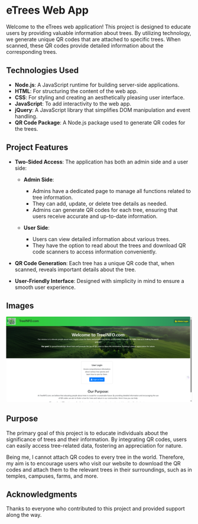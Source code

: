 # eTrees Web App

Welcome to the eTrees web application! This project is designed to educate users by providing valuable information about trees. By utilizing technology, we generate unique QR codes that are attached to specific trees. When scanned, these QR codes provide detailed information about the corresponding trees.

## Technologies Used

- **Node.js**: A JavaScript runtime for building server-side applications.
- **HTML**: For structuring the content of the web app.
- **CSS**: For styling and creating an aesthetically pleasing user interface.
- **JavaScript**: To add interactivity to the web app.
- **jQuery**: A JavaScript library that simplifies DOM manipulation and event handling.
- **QR Code Package**: A Node.js package used to generate QR codes for the trees.

## Project Features

- **Two-Sided Access**: The application has both an admin side and a user side:
  - **Admin Side**: 
    - Admins have a dedicated page to manage all functions related to tree information.
    - They can add, update, or delete tree details as needed.
    - Admins can generate QR codes for each tree, ensuring that users receive accurate and up-to-date information.
  
  - **User Side**: 
    - Users can view detailed information about various trees.
    - They have the option to read about the trees and download QR code scanners to access information conveniently.

- **QR Code Generation**: Each tree has a unique QR code that, when scanned, reveals important details about the tree.
- **User-Friendly Interface**: Designed with simplicity in mind to ensure a smooth user experience.

## Images
![E-Trees Screenshot 1](/sample_images/landing.png)

## Purpose

The primary goal of this project is to educate individuals about the significance of trees and their information. By integrating QR codes, users can easily access tree-related data, fostering an appreciation for nature. 

Being me, I cannot attach QR codes to every tree in the world. Therefore, my aim is to encourage users who visit our website to download the QR codes and attach them to the relevant trees in their surroundings, such as in temples, campuses, farms, and more.

## Acknowledgments

Thanks to everyone who contributed to this project and provided support along the way.
